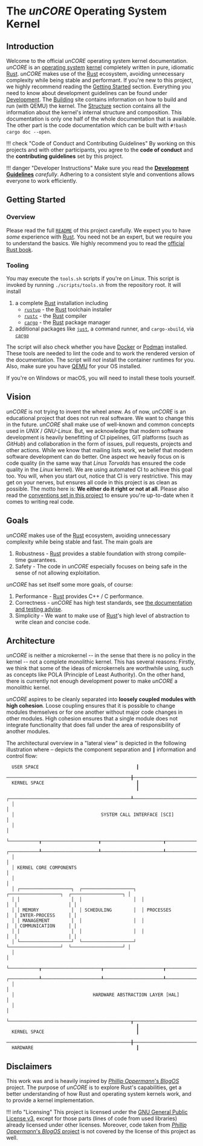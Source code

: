 # The _unCORE_ Operating System Kernel

## Introduction

Welcome to the official _unCORE_ operating system kernel documentation. _unCORE_ is an [operating system] [kernel] completely written in pure, idiomatic [Rust]. _unCORE_ makes use of the [Rust] ecosystem, avoiding unnecessary complexity while being stable and performant. If you're new to this project, we highly recommend reading the [Getting Started][docs-getting-started] section. Everything you need to know about development guidelines can be found under [Development][docs-development]. The [Building][docs-building] site contains information on how to build and run (with QEMU) the kernel. The [Structure][docs-structure] section contains all the information about the kernel's internal structure and composition. This documentation is only one half of the whole documentation that is available. The other part is the code documentation which can be built with `#!bash cargo doc --open`.

!!! check "Code of Conduct and Contributing Guidelines"
    By working on this projects and with other participants, you agree to the **code of conduct** and the **contributing guidelines** set by this project.

!!! danger "Developer Instructions"
    Make sure you read the [**Development Guidelines**][docs-development] _carefully_. Adhering to a consistent style and conventions allows everyone to work efficiently.

## Getting Started

### Overview

Please read the full [`README`](https://github.com/georglauterbach/uncore/blob/master/README.md) of this project carefully. We expect you to have _some_ experience with [Rust]. You need not be an expert, but we require you to understand the basics. We highly recommend you to read the [official Rust book].

### Tooling

You may execute the `tools.sh` scripts if you're on Linux. This script is invoked by running `./scripts/tools.sh` from the repository root. It will install

1. a complete [Rust] installation including
    - [`rustup`](https://rustup.rs/) - the [Rust] toolchain installer
    - [`rustc`](https://doc.rust-lang.org/rustc/what-is-rustc.html) - the [Rust] compiler
    - [`cargo`](https://doc.rust-lang.org/cargo/) - the [Rust] package manager
2. additional packages like [`just`](https://github.com/casey/just), a command runner, and `cargo-xbuild`, via [`cargo`](https://doc.rust-lang.org/cargo/)

The script will also check whether you have [Docker] or [Podman] installed. These tools are needed to lint the code and to work the rendered version of the documentation. The script will _not_ install the container runtimes for you. Also, make sure you have [QEMU] for your OS installed.

If you're on Windows or macOS, you will need to install these tools yourself.

## Vision

_unCORE_ is not trying to invent the wheel anew. As of now, _unCORE_ is an educational project that does not run real software. We want to change this in the future. _unCORE_ shall make use of well-known and common concepts used in _UNIX_ / _GNU-Linux_. But, we acknowledge that modern software development is heavily benefitting of CI pipelines, GIT platforms (such as _GitHub_) and collaboration in the form of issues, pull requests, projects and other actions. While we know that mailing lists work, we belief that modern software development can do better. One aspect we heavily focus on is code quality (in the same way that _Linus Torvalds_ has ensured the code quality in the _Linux_ kernel). We are using  automated CI to achieve this goal too. You will, when you start out, notice that CI is very restrictive. This may get on your nerves, but ensures all code in this project is as clean as possible. The motto here is: **We either do it right or not at all**. Please also read the [conventions set in this project](development.md#miscellaneous) to ensure you're up-to-date when it comes to writing real code.

## Goals

_unCORE_ makes use of the [Rust] ecosystem, avoiding unnecessary complexity while being stable and fast. The main goals are

1. Robustness - [Rust] provides a stable foundation with strong compile-time guarantees.
2. Safety - The code in _unCORE_ especially focuses on being safe in the sense of not allowing exploitation.

_unCORE_ has set itself some more goals, of course:

1. Performance - [Rust] provides C++ / C performance.
2. Correctness - _unCORE_ has high test standards, see [the documentation and testing advise](./development.md#code-documentation-testing).
3. Simplicity - We want to make use of [Rust]'s high level of abstraction to write clean and concise code.

## Architecture

_unCORE_ is neither a microkernel -- in the sense that there is no policy in the kernel -- not a complete monolithic kernel. This has several reasons: Firstly, we think that some of the ideas of microkernels are worthwhile using, such as concepts like POLA (Principle of Least Authority). On the other hand, there is currently not enough development power to make _unCORE_ a monolithic kernel.

_unCORE_ aspires to be cleanly separated into **loosely coupled modules with high cohesion**. Loose coupling ensures that it is possible to change modules themselves or for one another without major code changes in other modules. High cohesion ensures that a single module does not integrate functionality that does fall under the area of responsibility of another modules.

The architectural overview in a "lateral view" is depicted in the following illustration where `─` depicts the component separation and `┃` information and control flow:

``` TXT
  USER SPACE                                    ┃
  ──────────────────────────────────────────────╂───────────────────────────────────────────────
  KERNEL SPACE                                  ┃
                                                ┃
  ┌─────────────────────────────────────────────┸──────────────────────────────────────────────┐
  │                                                                                            │
  │                                SYSTEM CALL INTERFACE [SCI]                                 │
  │                                                                                            │
  └───────────┰─────────────────────┰───────────────────────┰──────────────────────┰───────────┘
  ┌───────────┸─────────────────────┸───────────────────────┸──────────────────────┸───────────┐
  │                                                                                            │
  │ KERNEL CORE COMPONENTS                                                                     │
  │                                                                                            │
  │ ┌───────────────────┐  ┌───────────────────┐  ┌───────────────────┐  ┌───────────────────┐ │
  │ │                   │  │                   │  │                   │  │                   │ │
  │ │ MEMORY            │  │ SCHEDULING        │  │ PROCESSES         │  │ INTER-PROCESS     │ │
  │ │ MANAGEMENT        │  │                   │  │                   │  │ COMMUNICATION     │ │
  │ │                   │  │                   │  │                   │  │                   │ │
  │ └───────────────────┘  └───────────────────┘  └───────────────────┘  └───────────────────┘ │
  │                                                                                            │
  └───────────┰──────────────────────┰──────────────────────┰──────────────────────┰───────────┘
  ┌───────────┸──────────────────────┸──────────────────────┸──────────────────────┸───────────┐
  │                                                                                            │
  │                             HARDWARE ABSTRACTION LAYER [HAL]                               │
  │                                                                                            │
  └─────────────────────────────────────────────┰──────────────────────────────────────────────┘
                                                ┃
  KERNEL SPACE                                  ┃
  ──────────────────────────────────────────────╂────────────────────────────────────────────────
  HARDWARE                                      ┃
```

## Disclaimers

This work was and is heavily inspired by [_Phillip Oppermann_'s _BlogOS_][blog-os] project. The purpose of _unCORE_ is to explore Rust's capabilities, get a better understanding of how Rust and operating system kernels work, and to provide a kernel implementation.

!!! info "Licensing"
    This project is licensed under the [GNU General Public License v3], except for those parts (lines of code from used libraries) already licensed under other licenses. Moreover, code taken from [_Phillip Oppermann_'s _BlogOS_ project][blog-os] is not covered by the license of this project as well.

[//]: # (Links)

[docs-getting-started]: #getting-started
[docs-development]: ./development.md
[docs-building]: ./building.md
[docs-structure]: ./kernel_structure.md

[operating system]: https://en.wikipedia.org/wiki/Operating_system
[kernel]: https://en.wikipedia.org/wiki/Kernel_(operating_system)
[Rust]: https://www.rust-lang.org/
[official Rust book]: https://doc.rust-lang.org/book/

[QEMU]: https://www.qemu.org/
[Docker]: https://www.docker.com/
[Podman]: https://podman.io/

[blog-os]: https://os.phil-opp.com/
[GNU General Public License v3]: https://www.gnu.org/licenses/gpl-3.0.txt
